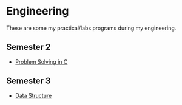 # Engineering

These are some my practical/labs programs during my engineering.

## Semester 2
* [Problem Solving in C](Semester2/problem-solving)

## Semester 3
* [Data Structure](Semester3/data-structure)